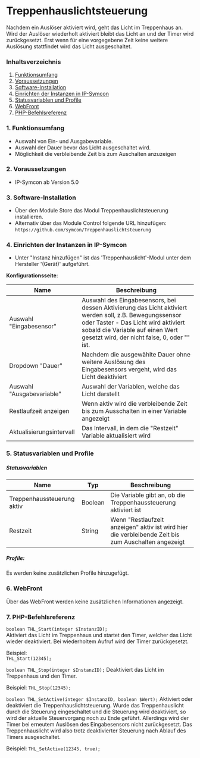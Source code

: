 # Treppenhauslichtsteuerung
Nachdem ein Auslöser aktiviert wird, geht das Licht im Treppenhaus an. Wird der Auslöser wiederholt aktiviert bleibt das Licht an und der Timer wird zurückgesetzt. Erst wenn für eine vorgegebene Zeit keine weitere Auslösung stattfindet wird das Licht ausgeschaltet.


### Inhaltsverzeichnis

1. [Funktionsumfang](#1-funktionsumfang)
2. [Voraussetzungen](#2-voraussetzungen)
3. [Software-Installation](#3-software-installation)
4. [Einrichten der Instanzen in IP-Symcon](#4-einrichten-der-instanzen-in-ip-symcon)
5. [Statusvariablen und Profile](#5-statusvariablen-und-profile)
6. [WebFront](#6-webfront)
7. [PHP-Befehlsreferenz](#7-php-befehlsreferenz)

### 1. Funktionsumfang

* Auswahl von Ein- und Ausgabevariable.
* Auswahl der Dauer bevor das Licht ausgeschaltet wird.
* Möglichkeit die verbleibende Zeit bis zum Auschalten anzuzeigen

### 2. Voraussetzungen

- IP-Symcon ab Version 5.0

### 3. Software-Installation

* Über den Module Store das Modul Treppenhauslichtsteuerung installieren.
* Alternativ über das Module Control folgende URL hinzufügen:
`https://github.com/symcon/Treppenhauslichtsteuerung`

### 4. Einrichten der Instanzen in IP-Symcon

- Unter "Instanz hinzufügen" ist das 'Treppenhauslicht'-Modul unter dem Hersteller '(Gerät)' aufgeführt.  

__Konfigurationsseite__:

Name                      | Beschreibung
------------------------- | ---------------------------------
Auswahl "Eingabesensor"   | Auswahl des Eingabesensors, bei dessen Aktivierung das Licht aktiviert werden soll, z.B. Bewegungssensor oder Taster - Das Licht wird aktiviert sobald die Variable auf einen Wert gesetzt wird, der nicht false, 0, oder "" ist.
Dropdown "Dauer"          | Nachdem die ausgewählte Dauer ohne weitere Auslösung des Eingabesensors vergeht, wird das Licht deaktiviert
Auswahl "Ausgabevariable" | Auswahl der Variablen, welche das Licht darstellt
Restlaufzeit anzeigen     | Wenn aktiv wird die verbleibende Zeit bis zum Ausschalten in einer Variable angezeigt
Aktualisierungsintervall  | Das Intervall, in dem die "Restzeit" Variable aktualisiert wird

### 5. Statusvariablen und Profile

##### Statusvariablen

Name                       | Typ     | Beschreibung
-------------------------- | ------- | ---------------------------
Treppenhaussteuerung aktiv | Boolean | Die Variable gibt an, ob die Treppenhaussteuerung aktiviert ist
Restzeit                   | String  | Wenn "Restlaufzeit anzeigen" aktiv ist wird hier die verbleibende Zeit bis zum Auschalten angezeigt

##### Profile:

Es werden keine zusätzlichen Profile hinzugefügt.

### 6. WebFront

Über das WebFront werden keine zusätzlichen Informationen angezeigt.

### 7. PHP-Befehlsreferenz

`boolean THL_Start(integer $InstanzID);`  
Aktiviert das Licht im Treppenhaus und startet den Timer, welcher das Licht wieder deaktiviert. Bei wiederholtem Aufruf wird der Timer zurückgesetzt.

Beispiel:  
`THL_Start(12345);`

`boolean THL_Stop(integer $InstanzID);`
Deaktiviert das Licht im Treppenhaus und den Timer.

Beispiel:
`THL_Stop(12345);`

`boolean THL_SetActive(integer $InstanzID, boolean $Wert);`
Aktiviert oder deaktiviert die Treppenhauslichtsteuerung. Wurde das Treppenhauslicht durch die Steuerung eingeschaltet und die Steuerung wird deaktiviert, so wird der aktuelle Steuervorgang noch zu Ende geführt. Allerdings wird der Timer bei erneutem Auslösen des Eingabesensors nicht zurückgesetzt. Das Treppenhauslicht wird also trotz deaktivierter Steuerung nach Ablauf des Timers ausgeschaltet.

Beispiel:
`THL_SetActive(12345, true);`
